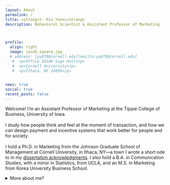 ```yaml
---
layout: About
permalink: /
title: <strong>Y. Rin Yoon</strong>
description: Behavioral Scientist & Assistant Professor of Marketing 



profile:
  align: right
  image: jacob_square.jpg
  # address: [yy878@cornell.edu](mailto:yy878@cornell.edu]
   #  <p>Office 201AK Sage Hall</p>
   #  <p>Cornell University</p>
   #  <p>Ithaca, NY 14850</p>
     

news: true
social: true
recent_posts: false
---
```


Welcome! I’m an Assistant Professor of Marketing at the Tippie College of Business, University of Iowa.
<br><br>
I study how people think and feel at the moment of transaction, and how we can design payment and incentive systems that work better for people and for society.
<br><br>
I hold a Ph.D. in Marketing from the Johnson Graduate School of Management at Cornell University, in Ithaca, NY—a town I wrote a short ode to in my <a class="page-link" href="{{ '/acknowledgments/' | prepend: site.baseurl | prepend: site.url }}">dissertation acknowledgments</a>. I also hold a B.A. in Communication Studies, with a minor in Statistics, from UCLA, and an M.S. in Marketing from Korea University Business School.
<details>
    <summary>More about me?</summary>
Before entering academia, I worked in consulting with clients including Pfizer and Hyundai Motor Company HQs. I also hosted and produced a local radio show in Korea (which flew far under the radar), where I <a href="https://ia903208.us.archive.org/23/items/2017.8.17Jtr/2017.8.17_jtr.mp3" target="_blank" rel="noopener noreferrer">mono</a><a href="https://ia800407.us.archive.org/11/items/2017.5.25Jtr_kierkegaard/2017.5.25_jtr.mp3" target="_blank" rel="noopener noreferrer">logued</a> on behavioral science, offbeat science and tech news, Korean poetry, and experimental philosophy.</details> <br>







